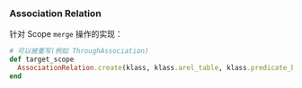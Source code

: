 ### Association Relation

针对 Scope `merge` 操作的实现：

```ruby
# 可以被重写(例如 ThroughAssociation)
def target_scope
  AssociationRelation.create(klass, klass.arel_table, klass.predicate_builder, self).merge!(klass.all)
end
```
